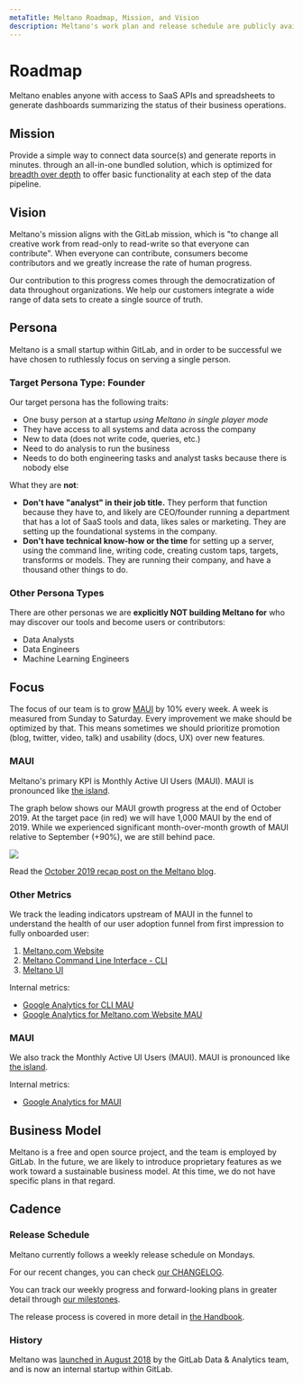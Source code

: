 ```yaml
---
metaTitle: Meltano Roadmap, Mission, and Vision
description: Meltano's work plan and release schedule are publicly available at all times.
---
```


# Roadmap

Meltano enables anyone with access to SaaS APIs and spreadsheets to generate dashboards summarizing the status of their business operations.

## Mission

Provide a simple way to connect data source(s) and generate reports in minutes. through an all-in-one bundled solution, which is optimized for [breadth over depth](https://about.gitlab.com/company/strategy/#breadth-over-depth) to offer basic functionality at each step of the data pipeline.

## Vision

Meltano's mission aligns with the GitLab mission, which is "to change all creative work from read-only to read-write so that everyone can contribute". When everyone can contribute, consumers become contributors and we greatly increase the rate of human progress.

Our contribution to this progress comes through the democratization of data throughout organizations. We help our customers integrate a wide range of data sets to create a single source of truth.

## Persona

Meltano is a small startup within GitLab, and in order to be successful we have chosen to ruthlessly focus on serving a single person.

### Target Persona Type: Founder

Our target persona has the following traits:
*  One busy person at a startup *using Meltano in single player mode*
*  They have access to all systems and data across the company
*  New to data (does not write code, queries, etc.)
*  Need to do analysis to run the business 
*  Needs to do both engineering tasks and analyst tasks because there is nobody else

What they are **not**:
*  **Don't have "analyst" in their job title.** They perform that function because they have to, and likely are CEO/founder running a department that has a lot of SaaS tools and data, likes sales or marketing. They are setting up the foundational systems in the company.
*  **Don't have technical know-how or the time** for setting up a server, using the command line, writing code, creating custom taps, targets, transforms or models. They are running their company, and have a thousand other things to do.

### Other Persona Types

There are other personas we are **explicitly NOT building Meltano for** who may discover our tools and become users or contributors:

* Data Analysts
* Data Engineers
* Machine Learning Engineers

## Focus

The focus of our team is to grow [MAUI](#maui) by 10% every week.
A week is measured from Sunday to Saturday.
Every improvement we make should be optimized by that.
This means sometimes we should prioritize promotion (blog, twitter, video, talk) and usability (docs, UX) over new features.

### MAUI

Meltano's primary KPI is Monthly Active UI Users (MAUI). MAUI is pronounced like [the island](https://en.wikipedia.org/wiki/Maui).

The graph below shows our MAUI growth progress at the end of October 2019. At the target pace (in red) we will have 1,000 MAUI by the end of 2019. While we experienced significant month-over-month growth of MAUI relative to September (+90%), we are still behind pace.

<img src="https://meltano.com/blog/wp-content/uploads/2019/11/Meltano-MAUI-Growth_-Actual-vs.-10-WoW-Goal.png">

Read the [October 2019 recap post on the Meltano blog](https://meltano.com/blog/2019/11/04/meltano-month-in-review-october-2019/).


### Other Metrics

We track the leading indicators upstream of MAUI in the funnel to understand the health of our user adoption funnel from first impression to fully onboarded user:

1. [Meltano.com Website](https://meltano.com)
2. [Meltano Command Line Interface - CLI](https://meltano.com/docs/command-line-interface.html)
3. [Meltano UI](https://meltano.com/docs/architecture.html#meltano-ui)

Internal metrics:

- [Google Analytics for CLI MAU](https://analytics.google.com/analytics/web/?utm_source=marketingplatform.google.com&utm_medium=et&utm_campaign=marketingplatform.google.com%2Fabout%2Fanalytics%2F#/report/visitors-actives/a132758957w192718180p188392047/_u.date00=20190209&_u.date01=20190308&active_users.metricKeys=%5B0,1,2,3%5D/)
- [Google Analytics for Meltano.com Website MAU](https://analytics.google.com/analytics/web/?utm_source=marketingplatform.google.com&utm_medium=et&utm_campaign=marketingplatform.google.com%2Fabout%2Fanalytics%2F#/report/visitors-actives/a132758957w192515807p188274549/_u.date00=20190209&_u.date01=20190308&active_users.metricKeys=%5B0,1,2,3%5D)

### MAUI

We also track the Monthly Active UI Users (MAUI). MAUI is pronounced like [the island](https://en.wikipedia.org/wiki/Maui).

Internal metrics:

- [Google Analytics for MAUI](https://analytics.google.com/analytics/web/?utm_source=marketingplatform.google.com&utm_medium=et&utm_campaign=marketingplatform.google.com%2Fabout%2Fanalytics%2F#/report/visitors-actives/a132758957w192645310p188384771/_u.date00=20190209&_u.date01=20190308&active_users.metricKeys=%5B0,1,2,3%5D/)

## Business Model

Meltano is a free and open source project, and the team is employed by GitLab. In the future, we are likely to introduce proprietary features as we work toward a sustainable business model. At this time, we do not have specific plans in that regard.

 ## Cadence

 ### Release Schedule

Meltano currently follows a weekly release schedule on Mondays.

For our recent changes, you can check [our CHANGELOG](https://gitlab.com/meltano/meltano/blob/master/CHANGELOG.md#unreleased).

You can track our weekly progress and forward-looking plans in greater detail through [our milestones](https://gitlab.com/groups/meltano/-/milestones).

The release process is covered in more detail in [the Handbook](/handbook/engineering/#release-process).

### History

Meltano was [launched in August 2018](https://about.gitlab.com/2018/08/01/hey-data-teams-we-are-working-on-a-tool-just-for-you/) by the GitLab Data & Analytics team, and is now an internal startup within GitLab.
